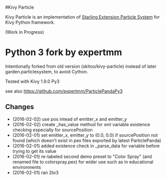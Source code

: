 #Kivy Particle

Kivy Particle is an implementation of [Starling Extension Particle System](https://github.com/PrimaryFeather/Starling-Extension-Particle-System) for Kivy Python framework.

(Work in Progress)

# Python 3 fork by expertmm
Intentionally forked from old version (skitoo/kivy-particle) instead of later garden.particlesystem, to avoid Cython.

Tested with Kivy 1.9.0 Py3

see also https://github.com/expertmm/ParticlePandaPy3

## Changes
* (2016-02-02) use pos intead of emitter_x and emitter_y
* (2016-02-02) create _has_value method for xml variable existence checking especially for sourcePosition
* (2016-02-01) set emitter_x, emitter_y to (0.0, 0.0) if sourcePosition not found (which doesn't exist in pex files exported by latest ParticlePanda)
* (2016-02-01) added existence check in _parse_data for variable before trying to get its value
* (2016-02-01) re-labeled second demo preset to "Color Spray" (and renamed file to colorspray.pex) for wider use such as in educational environments
* (2016-02-01) ran 2to3

